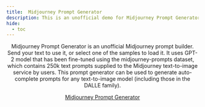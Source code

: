 ```yaml
---
title:  Midjourney Prompt Generator
description: This is an unofficial demo for Midjourney Prompt Generator.
hide:
  - toc
---
```


<center>Midjourney Prompt Generator is an unofficial Midjourney prompt builder. Send your text to use it, or select one of the samples to load it. It uses GPT-2 model that has been fine-tuned using the midjourney-prompts dataset, which contains 250k text prompts supplied to the Midjourney text-to-image service by users. This prompt generator can be used to generate auto-complete prompts for any text-to-image model (including those in the DALLE family).

[Midjourney Prompt Generator](https://huggingface.co/spaces/doevent/prompt-generator/)</center>